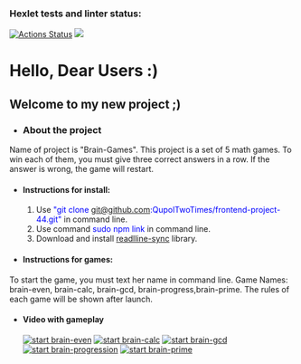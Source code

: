 ### Hexlet tests and linter status:
[![Actions Status](https://github.com/QupolTwoTimes/frontend-project-44/workflows/hexlet-check/badge.svg)](https://github.com/QupolTwoTimes/frontend-project-44/actions)
<a href="https://codeclimate.com/github/QupolTwoTimes/frontend-project-44/maintainability"><img src="https://api.codeclimate.com/v1/badges/aef398271ac46da60ee9/maintainability" /></a>   

# Hello, Dear Users :)
## Welcome to my new project ;)
* ### About the project
Name of project is "Brain-Games".
This project is a set of 5 math games. 
To win each of them, you must give three correct answers in a row. If the answer is wrong, the game will restart.
* #### Instructions for install:
     1. Use <span style="color:blue">"git clone git@github.com:QupolTwoTimes/frontend-project-44.git"</span>  in command line.
     2. Use command <span style="color:blue">sudo npm link</span> in command line.
     3. Download and install <span style="color:blue">[readlline-sync](https://github.com/anseki/readline-sync)</span> library.
* #### Instructions for games:
To start the game, you must text her name in command line.
Game Names: 
brain-even, brain-calc, brain-gcd,
brain-progress,brain-prime.
The rules of each game will be shown after launch.

* #### Video with gameplay
     [![start brain-even](https://asciinema.org/a/540352.svg)](https://asciinema.org/a/540352)
     [![start brain-calc](https://asciinema.org/a/540353.svg)](https://asciinema.org/a/540353)
     [![start brain-gcd](https://asciinema.org/a/540354.svg)](https://asciinema.org/a/540354)
     [![start brain-progression](https://asciinema.org/a/540355.svg)](https://asciinema.org/a/540355)
     [![start brain-prime](https://asciinema.org/a/540356.svg)](https://asciinema.org/a/540356)
